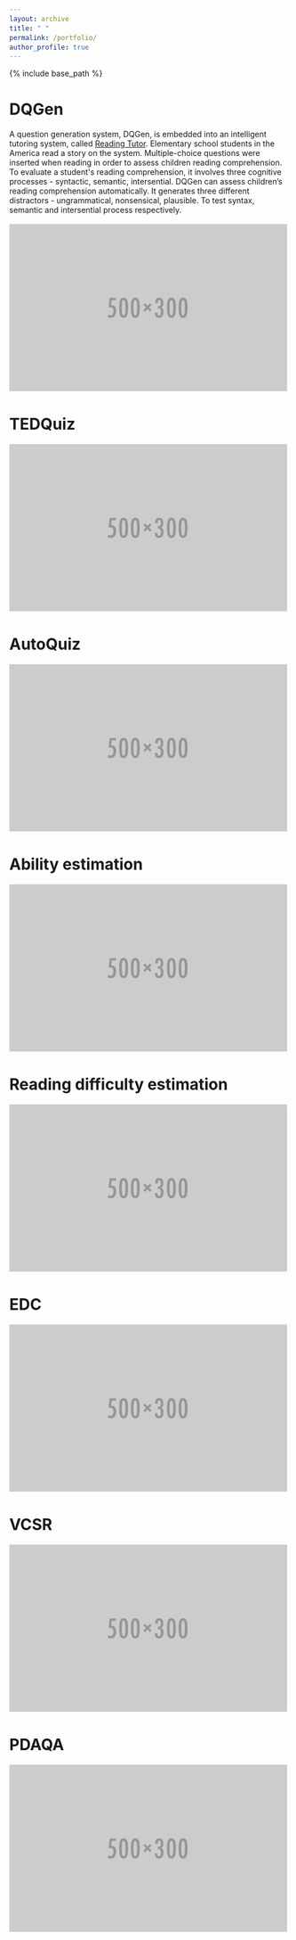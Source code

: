 ```yaml
---
layout: archive
title: " "
permalink: /portfolio/
author_profile: true
---
```


{% include base_path %}


DQGen
======
A question generation system, DQGen, is embedded into an intelligent tutoring system, called [Reading Tutor](http://www.cs.cmu.edu/~listen/). Elementary school students in the America read a story on the system. Multiple-choice questions were inserted when reading in order to assess children reading comprehension. To evaluate a student's reading comprehension, it involves three cognitive processes - syntactic, semantic, intersential. DQGen can assess children’s reading comprehension automatically. It generates three different distractors - ungrammatical, nonsensical, plausible. To test syntax, semantic and intersential process respectively. <br><br>
<img src='/images/500x300.png'>


TEDQuiz
======
<img src='/images/500x300.png'> <br>

AutoQuiz
======
<img src='/images/500x300.png'> <br>

Ability estimation
======
<img src='/images/500x300.png'>

Reading difficulty estimation
======
<img src='/images/500x300.png'>

EDC
======
<img src='/images/500x300.png'>

VCSR
======
<img src='/images/500x300.png'>

PDAQA
======
<img src='/images/500x300.png'>
